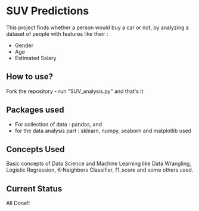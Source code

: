 # SUV Predictions
This project finds whether a person would buy a car or not, by analyzing a dataset of people with features like their : 
* Gender
* Age
* Estimated Salary

## How to use?
Fork the repository - run "SUV_analysis.py" and that's it

## Packages used
* For collection of data : pandas, and
* for the data analysis part : sklearn, numpy, seaborn and matplotlib used

## Concepts Used
Basic concepts of Data Science and Machine Learning like Data Wrangling, Logistic Regression, K-Neighbors Classifier, f1_score and some others used.

## Current Status
All Done!!

